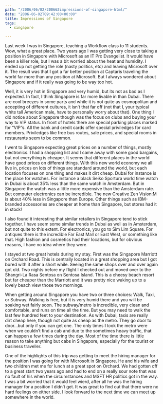 ```yaml
---
path: "/2006/06/02/200662impressions-of-singapore-html/" 
date: "2006-06-02T09:42:00+00:00" 
title: Impressions of Singapore
tags:
  - singapore

---
```

Last week I was in Singapore, teaching a Workflow class to 11 students. Wow, what a great place. Two years ago I was getting very close to taking a position in Singapore with Microsoft as an IT Pro Evangelist. It would have been a killer role, but I was a bit worried about the heat and humidity. I ended up not getting the role (nasty politics, etc) and leaving Microsoft over it. The result was that I got a far better position at Captaris traveling the world far more than any position at Microsoft. But I always wondered about Singapore and if it really was going to be way too hot.

Well, it is very hot in Singapore and very humid, but its not as bad as I expected. In fact, I think Singapore is far more livable in than Dubai. There are cool breezes in some parts and while it is not quite as cosmopolitan and accepting of different cultures, it isn&rsquo;t that far off (not that I, your typical white tall American male, have to personally worry about that). One thing I did notice about Singapore though was the focus on clubs and buying your way to VIP status. In front of hotels there are special parking places marked for &ldquo;VIP&rdquo;s. All the bank and credit cards offer special priviledges for card members. Priviledges like free bus routes, sale prices, and special rooms in restaurants seem to be common.

I went to Singapore expecting great prices on a number of things, mostly electronics. I had a shopping list and I came away with some good bargains, but not everything is cheaper. It seems that different places in the world have good prices on different things. With this new world economy we all live in, prices on lots of things are standard around the world, but each location focuses on one thing and makes it dirt cheap. Dubai for instance is the place for watches. For instance a black Seiko Sportura world time watch in Dubai is about 35% less than the same watch in Amsterdam. But in Singapore the watch was a little more expensive than the Amsterdam rate. But computer electronics can be incredible. The new Creative Zen Vision:M is about 40% less in Singapore than&nbsp;Europe. Other things such as IBM-branded accessories are cheaper at home than Singapore, but stores had it in stock!

I also found it interesting that similar retailers in Singapore tend to stick together. I have seem some similar trends in Dubai as well as in Amsterdam, but not quite to this extent. For electronics, you go to Sim Lim Square. For antiques there is the incredible Far East Mall or East West, or something like that. High fashion and cosmetics had their locations, but for obvious reasons, I have no idea where they were.

I stayed at two great hotels during my stay. First was the Singapore Marriott on Orchard Road. This is centrally located in a great shopping area but I got bored with it after a short while. Seeing the same shops over and over again got old.&nbsp;Two nights before my flight I checked out and moved over to the Shangri-La Rasa Sentosa on Sentosa Island. This is a cheesy beach resort but far cheaper than the Marriott and it was pretty nice waking up to a lovely beach view those two mornings.

When getting around Singapore you have two or three choices: Walk, Taxi, or Subway. Walking is free, but it is very humid there and you will be soaking wet fairly soon. The subway/metro is incredible, very clean and comfortable, and runs on time all the time. But you may need to walk the last few hundred feet to your destination. As with Dubai, taxis are really dirt&nbsp;cheap here, though not quite as cheap as the metro. They go door to door&hellip;but only if you can get one. The only times I took the metro were when we couldn&rsquo;t find a cab and due to the sometimes heavy traffic, that can happen a few times during the day. Most of the time there is little reason to take anything but cabs in Singapore, especially for the tourist or business traveller.

One of the highlights of this trip was getting to meet the hiring manager for the position I was going for with Microsoft in Singapore. He and his wife and two children met me for lunch at a great spot on Orchard. We had gotten off to a great start two years ago and had to end on a really sour note that was no fault of his when the circumstances and MSFT HR politics got in the way. I was a bit worried that it would feel wierd, after all he was the hiring manager for a position I didn&rsquo;t get. It was great to find out that there were no hard feelings on either side. I look forward to the next time we can meet up somewhere in the world.
